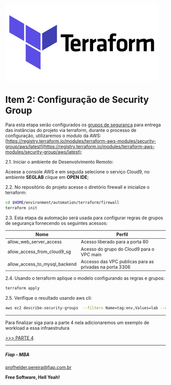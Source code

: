 
![TERRAFORM_01](../images/TERRAFORM_01.png)

# Item 2: Configuração de Security Group

Para esta etapa serão configurados os [grupos de segurança](https://github.com/fiapsecdevops/automation/tree/main/conceitos/SecurityGroups.md) para entrega das instâncias do projeto via terraform, durante o processo de configuração, utilizaremos o modulo da AWS:
[https://registry.terraform.io/modules/terraform-aws-modules/security-group/aws/latest](https://registry.terraform.io/modules/terraform-aws-modules/security-group/aws/latest);

2.1. Iniciar o ambiente de Desenvolvimento Remoto:

Aceese a console AWS e em seguida selecione o serviço Cloud9, no ambiente **SEGLAB** clique em **OPEN IDE**;

2.2. No repositório do projeto acesse o diretório firewall e inicialize o terraform:

```sh
cd $HOME/environment/automation/terraform/firewall
terraform init
```

2.3. Esta etapa da automação será usada para configurar regras de grupos de segurança fornecendo os seguintes acessos:

| Nome                          | Perfil                                                  |
|-------------------------------|---------------------------------------------------------|
| allow_web_server_access       | Acesso liberado para a porta 80                         |
| allow_access_from_cloud9_sg   | Acesso do grupo do Cloud9 para o VPC main               |
| allow_access_to_mysql_backend | Accesso das VPC publicas para as privadas na porta 3306 |

2.4. Usando o terraform aplique o modelo configurando as regras e grupos:

```sh
terraform apply
```

2.5. Verifique o resultado usando aws cli:

```sh
aws ec2 describe-security-groups  --filters Name=tag:env,Values=lab --output json
```

---


Para finalizar siga para a parte 4 nela adicionaremos um exemplo de workload a essa infraestrutura

[>>> PARTE 4](https://github.com/FiapDevOps/automation/tree/main/terraform/instances)

---

##### Fiap - MBA
profhelder.pereira@fiap.com.br

**Free Software, Hell Yeah!**

